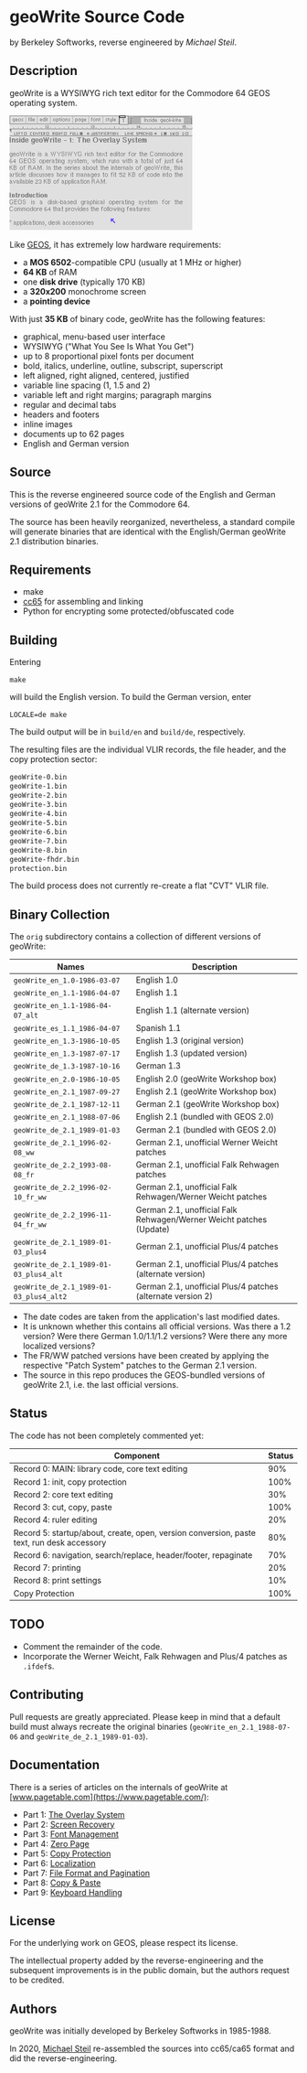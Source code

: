 # geoWrite Source Code

by Berkeley Softworks, reverse engineered by *Michael Steil*.

## Description

geoWrite is a WYSIWYG rich text editor for the Commodore 64 GEOS operating system. 

![](geowrite.png)

Like [GEOS](https://github.com/mist64/geos), it has extremely low hardware requirements:

* a **MOS 6502**-compatible CPU (usually at 1 MHz or higher)
* **64 KB** of RAM
* one **disk drive** (typically 170 KB)
* a **320x200** monochrome screen
* a **pointing device**

With just **35 KB** of binary code, geoWrite has the following features:

* graphical, menu-based user interface
* WYSIWYG ("What You See Is What You Get")
* up to 8 proportional pixel fonts per document
* bold, italics, underline, outline, subscript, superscript
* left aligned, right aligned, centered, justified
* variable line spacing (1, 1.5 and 2)
* variable left and right margins; paragraph margins
* regular and decimal tabs
* headers and footers
* inline images
* documents up to 62 pages
* English and German version

## Source

This is the reverse engineered source code of the English and German versions of geoWrite 2.1 for the Commodore 64.

The source has been heavily reorganized, nevertheless, a standard compile will generate binaries that are identical with the English/German geoWrite 2.1 distribution binaries.

## Requirements

* make
* [cc65](https://github.com/cc65/cc65) for assembling and linking
* Python for encrypting some protected/obfuscated code

## Building

Entering

    make

will build the English version. To build the German version, enter

    LOCALE=de make

The build output will be in `build/en` and `build/de`, respectively.

The resulting files are the individual VLIR records, the file header, and the copy protection sector:

    geoWrite-0.bin
    geoWrite-1.bin
    geoWrite-2.bin
    geoWrite-3.bin
    geoWrite-4.bin
    geoWrite-5.bin
    geoWrite-6.bin
    geoWrite-7.bin
    geoWrite-8.bin
    geoWrite-fhdr.bin
    protection.bin

The build process does not currently re-create a flat "CVT" VLIR file.

## Binary Collection

The `orig` subdirectory contains a collection of different versions of geoWrite:

| Names                                   | Description    |
|-----------------------------------------|----------------|
| `geoWrite_en_1.0-1986-03-07`            | English 1.0
| `geoWrite_en_1.1-1986-04-07`            | English 1.1
| `geoWrite_en_1.1-1986-04-07_alt`        | English 1.1 (alternate version)
| `geoWrite_es_1.1_1986-04-07`            | Spanish 1.1
| `geoWrite_en_1.3-1986-10-05`            | English 1.3 (original version)
| `geoWrite_en_1.3-1987-07-17`            | English 1.3 (updated version)
| `geoWrite_de_1.3-1987-10-16`            | German 1.3
| `geoWrite_en_2.0-1986-10-05`            | English 2.0 (geoWrite Workshop box)
| `geoWrite_en_2.1_1987-09-27`            | English 2.1 (geoWrite Workshop box)
| `geoWrite_de_2.1_1987-12-11`            | German 2.1 (geoWrite Workshop box)
| `geoWrite_en_2.1_1988-07-06`            | English 2.1 (bundled with GEOS 2.0)
| `geoWrite_de_2.1_1989-01-03`            | German 2.1 (bundled with GEOS 2.0)
| `geoWrite_de_2.1_1996-02-08_ww`         | German 2.1, unofficial Werner Weicht patches
| `geoWrite_de_2.2_1993-08-08_fr`         | German 2.1, unofficial Falk Rehwagen patches
| `geoWrite_de_2.2_1996-02-10_fr_ww`      | German 2.1, unofficial Falk Rehwagen/Werner Weicht patches
| `geoWrite_de_2.2_1996-11-04_fr_ww`      | German 2.1, unofficial Falk Rehwagen/Werner Weicht patches (Update)
| `geoWrite_de_2.1_1989-01-03_plus4`      | German 2.1, unofficial Plus/4 patches
| `geoWrite_de_2.1_1989-01-03_plus4_alt`  | German 2.1, unofficial Plus/4 patches (alternate version)
| `geoWrite_de_2.1_1989-01-03_plus4_alt2` | German 2.1, unofficial Plus/4 patches (alternate version 2)

* The date codes are taken from the application's last modified dates.
* It is unknown whether this contains all official versions. Was there a 1.2 version? Were there German 1.0/1.1/1.2 versions? Were there any more localized versions?
* The FR/WW patched versions have been created by applying the respective "Patch System" patches to the German 2.1 version.
* The source in this repo produces the GEOS-bundled versions of geoWrite 2.1, i.e. the last official versions.

## Status

The code has not been completely commented yet:

| Component | Status |
|-----------|--------|
| Record 0: MAIN: library code, core text editing | 90% |
| Record 1: init, copy protection | 100% |
| Record 2: core text editing | 30% |
| Record 3: cut, copy, paste | 100% |
| Record 4: ruler editing | 20% |
| Record 5: startup/about, create, open, version conversion, paste text, run desk accessory | 80% |
| Record 6: navigation, search/replace, header/footer, repaginate | 70% |
| Record 7: printing | 20% |
| Record 8: print settings | 10% |
| Copy Protection | 100% |

## TODO

* Comment the remainder of the code.
* Incorporate the Werner Weicht, Falk Rehwagen and Plus/4 patches as `.ifdef`s.

## Contributing

Pull requests are greatly appreciated. Please keep in mind that a default build must always recreate the original binaries (`geoWrite_en_2.1_1988-07-06` and `geoWrite_de_2.1_1989-01-03`).

## Documentation

There is a series of articles on the internals of geoWrite at [www.pagetable.com](https://www.pagetable.com/):

* Part 1: [The Overlay System](https://www.pagetable.com/?p=1425)
* Part 2: [Screen Recovery](https://www.pagetable.com/?p=1428)
* Part 3: [Font Management](https://www.pagetable.com/?p=1436)
* Part 4: [Zero Page](https://www.pagetable.com/?p=1442)
* Part 5: [Copy Protection](https://www.pagetable.com/?p=1449)
* Part 6: [Localization](https://www.pagetable.com/?p=1460)
* Part 7: [File Format and Pagination](https://www.pagetable.com/?p=1471)
* Part 8: [Copy & Paste](https://www.pagetable.com/?p=1481)
* Part 9: [Keyboard Handling](https://www.pagetable.com/?p=1490)

## License

For the underlying work on GEOS, please respect its license.

The intellectual property added by the reverse-engineering and the subsequent improvements is in the public domain, but the authors request to be credited.

## Authors

geoWrite was initially developed by Berkeley Softworks in 1985-1988.

In 2020, [Michael Steil](mailto:mist64@mac.com) re-assembled the sources into cc65/ca65 format and did the reverse-engineering.
